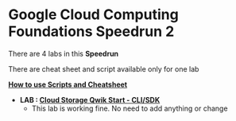 # Google Cloud Computing Foundations Speedrun 2

There are 4 labs in this **Speedrun**

There are cheat sheet and script available only for one lab

**[How to use Scripts and Cheatsheet](/HOW-TO.md)**

- **LAB : [Cloud Storage Qwik Start - CLI/SDK](https://www.qwiklabs.com/focuses/569?parent=catalog)**
	- This lab is working fine. No need to add anything or change